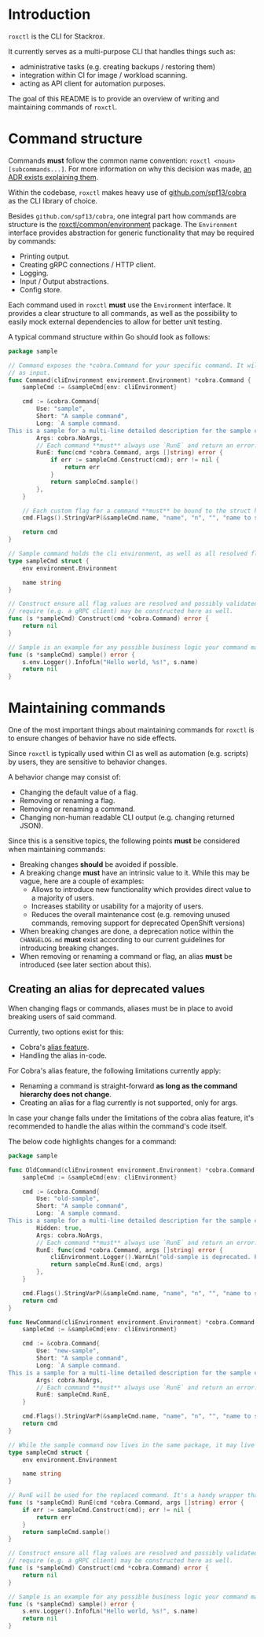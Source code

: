 # Introduction

`roxctl` is the CLI for Stackrox.

It currently serves as a multi-purpose CLI that handles things such as:
- administrative tasks (e.g. creating backups / restoring them)
- integration within CI for image / workload scanning.
- acting as API client for automation purposes.

The goal of this README is to provide an overview of writing and maintaining commands of `roxctl`.

# Command structure

Commands **must** follow the common name convention: `roxctl <noun> [subcommands...]`.
For more information on why this decision was made, [an ADR exists explaining them](https://github.com/stackrox/architecture-decision-records/blob/main/stackrox/ADR-0004-roxctl-subcommands-layout.md).

Within the codebase, `roxctl` makes heavy use of [github.com/spf13/cobra](https://pkg.go.dev/github.com/spf13/cobra) as
the CLI library of choice.

Besides `github.com/spf13/cobra`, one integral part how commands are structure is the [roxctl/common/environment](https://github.com/stackrox/stackrox/tree/master/roxctl/common/environment) package.
The `Environment` interface provides abstraction for generic functionality that may be required by commands:
- Printing output.
- Creating gRPC connections / HTTP client.
- Logging.
- Input / Output abstractions.
- Config store.

Each command used in `roxctl` **must** use the `Environment` interface. It provides a clear structure to all commands,
as well as the possibility to easily mock external dependencies to allow for better unit testing.

A typical command structure within Go should look as follows:
```go
package sample

// Command exposes the *cobra.Command for your specific command. It will **always** take a environment.Environment
// as input.
func Command(cliEnvironment environment.Environment) *cobra.Command {
    sampleCmd := &sampleCmd{env: cliEnvironment}

	cmd := &cobra.Command{
		Use: "sample",
		Short: "A sample command",
		Long: `A sample command.
This is a sample for a multi-line detailed description for the sample command`,
        Args: cobra.NoArgs,
		// Each command **must** always use `RunE` and return an error.
		RunE: func(cmd *cobra.Command, args []string) error {
			if err := sampleCmd.Construct(cmd); err != nil {
				return err
			}
			return sampleCmd.sample()
		},
    }

	// Each custom flag for a command **must** be bound to the struct holding all relevant properties for a command.
	cmd.Flags().StringVarP(&sampleCmd.name, "name", "n", "", "name to say hello to")

	return cmd
}

// Sample command holds the cli environment, as well as all resolved flag values. This makes unit testing easier.
type sampleCmd struct {
	env environment.Environment

	name string
}

// Construct ensure all flag values are resolved and possibly validated. Any additional external dependency that you may
// require (e.g. a gRPC client) may be constructed here as well.
func (s *sampleCmd) Construct(cmd *cobra.Command) error {
	return nil
}

// Sample is an example for any possible business logic your command may execute.
func (s *sampleCmd) sample() error {
	s.env.Logger().InfofLn("Hello world, %s!", s.name)
	return nil
}
```

# Maintaining commands

One of the most important things about maintaining commands for `roxctl` is to ensure changes of behavior have no side
effects.

Since `roxctl` is typically used within CI as well as automation (e.g. scripts) by users, they are sensitive to behavior
changes.

A behavior change may consist of:
- Changing the default value of a flag.
- Removing or renaming a flag.
- Removing or renaming a command.
- Changing non-human readable CLI output (e.g. changing returned JSON).

Since this is a sensitive topics, the following points **must** be considered when maintaining commands:
- Breaking changes **should** be avoided if possible.
- A breaking change **must** have an intrinsic value to it. While this may be vague, here are a couple of examples:
  - Allows to introduce new functionality which provides direct value to a majority of users.
  - Increases stability or usability for a majority of users.
  - Reduces the overall maintenance cost (e.g. removing unused commands, removing support for deprecated
    OpenShift versions)
- When breaking changes are done, a deprecation notice within the `CHANGELOG.md` **must** exist according to our current
  guidelines for introducing breaking changes.
- When removing or renaming a command or flag, an alias **must** be introduced (see later section about this).

## Creating an alias for deprecated values

When changing flags or commands, aliases must be in place to avoid breaking users of said command.

Currently, two options exist for this:
- Cobra's [alias feature](https://pkg.go.dev/github.com/spf13/cobra#Command).
- Handling the alias in-code.

For Cobra's alias feature, the following limitations currently apply:
- Renaming a command is straight-forward **as long as the command hierarchy does not change**.
- Creating an alias for a flag currently is not supported, only for args.

In case your change falls under the limitations of the cobra alias feature, it's recommended to handle the alias within
the command's code itself.

The below code highlights changes for a command:
```go
package sample

func OldCommand(cliEnvironment environment.Environment) *cobra.Command {
	sampleCmd := &sampleCmd{env: cliEnvironment}

	cmd := &cobra.Command{
		Use: "old-sample",
		Short: "A sample command",
		Long: `A sample command.
This is a sample for a multi-line detailed description for the sample command`,
        Hidden: true,
		Args: cobra.NoArgs,
		// Each command **must** always use `RunE` and return an error.
		RunE: func(cmd *cobra.Command, args []string) error {
			cliEnvironment.Logger().WarnLn("old-sample is deprecated. Please use new-sample.")
			return sampleCmd.RunE(cmd, args)
		},
	}

	cmd.Flags().StringVarP(&sampleCmd.name, "name", "n", "", "name to say hello to")
    return cmd
}

func NewCommand(cliEnvironment environment.Environment) *cobra.Command {
	sampleCmd := &sampleCmd{env: cliEnvironment}

	cmd := &cobra.Command{
		Use: "new-sample",
		Short: "A sample command",
		Long: `A sample command.
This is a sample for a multi-line detailed description for the sample command`,
		Args: cobra.NoArgs,
		// Each command **must** always use `RunE` and return an error.
		RunE: sampleCmd.RunE,
	}

	cmd.Flags().StringVarP(&sampleCmd.name, "name", "n", "", "name to say hello to")
	return cmd
}

// While the sample command now lives in the same package, it may live in a completely different package.
type sampleCmd struct {
	env environment.Environment

	name string
}

// RunE will be used for the replaced command. It's a handy wrapper that is optional but preferred.
func (s *sampleCmd) RunE(cmd *cobra.Command, args []string) error {
	if err := sampleCmd.Construct(cmd); err != nil {
		return err
	}
	return sampleCmd.sample()
}

// Construct ensure all flag values are resolved and possibly validated. Any additional external dependency that you may
// require (e.g. a gRPC client) may be constructed here as well.
func (s *sampleCmd) Construct(cmd *cobra.Command) error {
	return nil
}

// Sample is an example for any possible business logic your command may execute.
func (s *sampleCmd) sample() error {
	s.env.Logger().InfofLn("Hello world, %s!", s.name)
	return nil
}
```